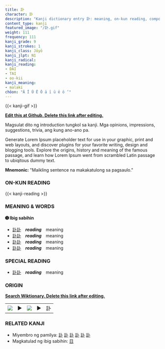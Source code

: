 ```yaml
---
title: 訃
character: 訃
description: "Kanji dictionary entry 訃: meaning, on-kun reading, compounds, origin, related kanji"
content_type: kanji
featured_image: "/訃.gif"
weight: 111
frequency: 111
kanji_grade: 9
kanji_strokes: 1
kanji_class: Jōyō
kanji_jlpt: N1
kanji_radical: 
kanji_reading: 
- DAI
- TAI
- oo-kii
kanji_meaning:
- malaki
chōon: "Ā Ī Ū Ē Ō ā ī ū ē ō ’"
---
```

[//]: # (Don't edit the line below. Kanji animated GIF code is automatically generated.)
{{< kanji-gif >}}

[//]: # (Edit below this line.)

**[Edit this at Github. Delete this link after editing.](https://github.com/tim0g/tim/tree/main/content/kanji/訃/index.md)**

Magsulat dito ng introduction tungkol sa kanji. Mga opinions, impressions, suggestions, trivia, ang kung ano-ano pa.

Generate Lorem Ipsum placeholder text for use in your graphic, print and web layouts, and discover plugins for your favorite writing, design and blogging tools. Explore the origins, history and meaning of the famous passage, and learn how Lorem Ipsum went from scrambled Latin passage to ubiqitous dummy text.
 
**Mnemonic:** "Maikling sentence na makakatulong sa pagsaulo."

### ON-KUN READING

[//]: # (Don't edit the line below. ON-KUN READING code is automatically generated.)
{{< kanji-reading >}}

### MEANING & WORDS

#### ➊ **Ibig sabihin**
  - [訃](../訃)[訃](../訃)　***reading***　meaning
  - [訃](../訃)[訃](../訃)　***reading***　meaning
  - [訃](../訃)[訃](../訃)　***reading***　meaning
  - [訃](../訃)[訃](../訃)　***reading***　meaning

### SPECIAL READING
  - [訃](../訃)[訃](../訃)　***reading***　meaning

### ORIGIN

**[Search Wiktionary. Delete this link after editing.](https://wiktionary.org/wiki/訃)**
<table class="kanji-table"><tr><td>
<img src="60px-訃-bronze.svg.png">
</td><td>▶</td><td>
<img src="60px-訃-oracle.svg.png">
</td><td>▶</td>
<td class="kanji-origin">訃</td>
</tr></table>

### RELATED KANJI
- Miyembro ng pamilya: [訃](../訃) [訃](../訃) [訃](../訃) [訃](../訃) [訃](../訃) [訃](../訃)
- Magkatulad ng ibig sabihin: [日](../日)
